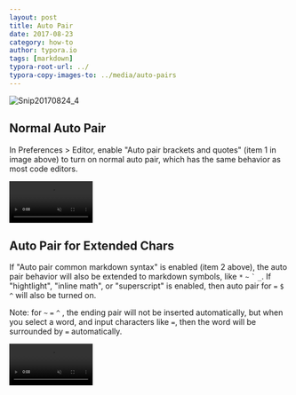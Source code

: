 ```yaml
---
layout: post
title: Auto Pair
date: 2017-08-23
category: how-to
author: typora.io
tags: [markdown]
typora-root-url: ../
typora-copy-images-to: ../media/auto-pairs
---
```


![Snip20170824_4](/media/auto-pairs/Snip20170824_4.png)

## Normal Auto Pair

In Preferences > Editor, enable "Auto pair brackets and quotes" (item 1 in image above) to turn on normal auto pair, which has the same behavior as most code editors.

<video autoplay="" muted="muted" preload="preload" loop="loop" src="/media/auto-pairs/autopair1.webm" type="video/webm" style="zoom:50%"></video>

## Auto Pair for Extended Chars

If "Auto pair common markdown syntax" is enabled (item 2 above), the auto pair behavior will also be extended to markdown symbols, like `*` `~` <code>\`</code> `_`. If "hightlight", "inline math", or "superscript" is enabled, then  auto pair for `=` `$` `^` will also be turned on. 

Note: for `~` `=` `^` , the ending pair will not be inserted automatically, but when you select a word, and input characters like `=`, then the word will be surrounded by `=` automatically.

<video autoplay="" muted="muted" preload="preload" loop="loop" src="/media/auto-pairs/autopair2.webm" type="video/webm" style="zoom:50%"></video>
